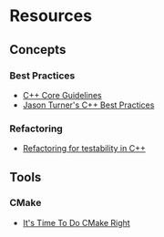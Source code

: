 # Resources
## Concepts
### Best Practices
* [C++ Core Guidelines](https://isocpp.github.io/CppCoreGuidelines/CppCoreGuidelines)
* [Jason Turner's C++ Best Practices](https://github.com/lefticus/cppbestpractices)
### Refactoring
* [Refactoring for testability in C++](https://github.com/platisd/refactoring-for-testability-cpp)
## Tools
### CMake
* [It's Time To Do CMake Right](https://pabloariasal.github.io/2018/02/19/its-time-to-do-cmake-right/)
